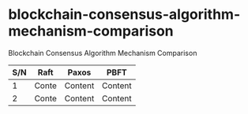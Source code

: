 # blockchain-consensus-algorithm-mechanism-comparison
Blockchain Consensus Algorithm Mechanism Comparison

| S/N | Raft  | Paxos  | PBFT
| --- | ----- | -----  |-----
| 1   | Conte | Content|Content
| 2   | Conte | Content|Content
